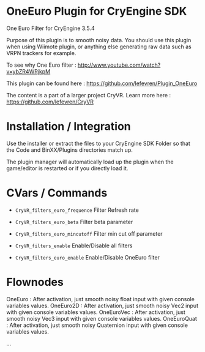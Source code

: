 OneEuro Plugin for CryEngine SDK
=====================================

One Euro Filter for CryEngine 3.5.4

Purpose of this plugin is to smooth noisy data. You should use this plugin when using Wiimote plugin, or anything else generating raw data such as VRPN trackers for example.

To see why One Euro filter : http://www.youtube.com/watch?v=ybZR4WRjkpM

This plugin can be found here : https://github.com/lefevren/Plugin_OneEuro

The content is a part of a larger project CryVR. Learn more here : https://github.com/lefevren/CryVR

Installation / Integration
==========================

Use the installer or extract the files to your CryEngine SDK Folder so that the Code and BinXX/Plugins directories match up.

The plugin manager will automatically load up the plugin when the game/editor is restarted or if you directly load it.


CVars / Commands
================
* ```CryVR_filters_euro_frequence```
  Filter Refresh rate

* ```CryVR_filters_euro_beta```
  Filter beta parameter

* ```CryVR_filters_euro_mincutoff```
  Filter min cut off parameter

* ```CryVR_filters_enable```
  Enable/Disable all filters

* ```CryVR_filters_euro_enable```
  Enable/Disable OneEuro filter


Flownodes
=========
OneEuro : After activation, just smooth noisy float input with given console variables values.
OneEuro2D : After activation, just smooth noisy Vec2 input with given console variables values.
OneEuroVec : After activation, just smooth noisy Vec3 input with given console variables values.
OneEuroQuat : After activation, just smooth noisy Quaternion input with given console variables values.





...
